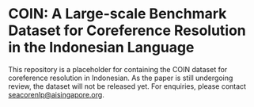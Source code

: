 # COIN: A Large-scale Benchmark Dataset for Coreference Resolution in the Indonesian Language

This repository is a placeholder for containing the COIN dataset for coreference resolution in Indonesian. As the paper is still undergoing review, the dataset will not be released yet. For enquiries, please contact [seacorenlp@aisingapore.org](seacorenlp@aisingapore.org).
